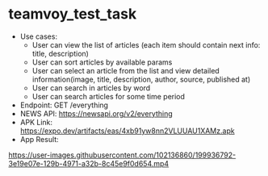 # teamvoy_test_task
- Use cases:
  - User can view the list of articles (each item should contain next info: title, description)
  - User can sort articles by available params
  - User can select an article from the list and view detailed information(image, title, description, author, source, published at)
  - User can search in articles by word
  - User can search articles for some time period
- Endpoint:  GET /everything
- NEWS API: https://newsapi.org/v2/everything
- APK Link: https://expo.dev/artifacts/eas/4xb91yw8nn2VLUUAU1XAMz.apk
- App Result: 




https://user-images.githubusercontent.com/102136860/199936792-3e19e07e-129b-4971-a32b-8c45e9f0d654.mp4
